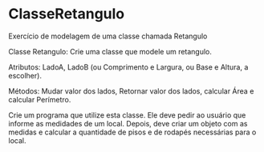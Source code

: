 # ClasseRetangulo
Exercício de modelagem de uma classe chamada Retangulo

Classe Retangulo: Crie uma classe que modele um retangulo.

Atributos: LadoA, LadoB (ou Comprimento e Largura, ou Base e Altura, a escolher).

Métodos: Mudar valor dos lados, Retornar valor dos lados, calcular Área e calcular Perímetro.

Crie um programa que utilize esta classe. Ele deve pedir ao usuário que informe as medidades de um local. Depois, deve criar um objeto com as medidas e calcular a quantidade de pisos e de rodapés necessárias para o local.
